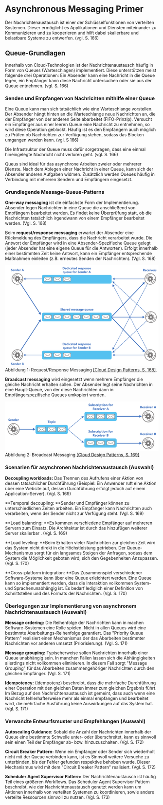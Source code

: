 # Asynchronous Messaging Primer

Der Nachrichtenaustausch ist einer der Schlüsselfunktionen von verteilten Systemen. Dieser ermöglicht es Applikationen und Diensten miteinander zu Kommunizieren und zu kooperieren und hilft dabei skalierbare und belastbare Systeme zu entwerfen. (vgl. S. 166)

## Queue-Grundlagen

Innerhalb von Cloud-Technologien ist der Nachrichtenaustausch häufig in Form von Queues (Warteschlagen) implementiert. Diese unterstützen meist folgende drei Operationen: Ein Absender kann eine Nachricht in die Queue legen, ein Empfänger kann diese Nachricht untersuchen oder sie aus der Queue entnehmen. (vgl. S. 166)

### Senden und Empfangen von Nachrichten mithilfe einer Queue

Eine Queue kann man sich tatsächlich wie eine Warteschlange vorstellen. Der Absender hängt hinten an die Warteschlange neue Nachrichten an, die der Empfänger von der anderen Seite abarbeitet (FIFO-Prinzip). Versucht ein Empfänger aus einer leeren Queue eine Nachricht zu entnehmen, so wird diese Operation geblockt. Häufig ist es den Empfängern auch möglich zu Prüfen ob Nachrichten zur Verfügung stehen, sodass das Blocken umgangen werden kann. (vgl. S 166)

Die Infrastruktur der Queue muss dafür sorgetragen, dass eine einmal hineingelegte Nachricht nicht verloren geht. (vgl. S. 166)

Queus sind ideal für das asynchrone Arbeiten zweier oder mehrerer Dienste. Nach dem Ablegen einer Nachricht in einer Queue, kann sich der Absender anderen Aufgaben widmen. Zusätzlich werden Queues häufig in Verbindung mit mehreren Sendern und Empfängern eingesetzt.

### Grundlegende Message-Queue-Patterns

**One-way messaging** ist die einfachste Form der Implementierung. Absender legen Nachrichten in eine Queue die anschließend von  Empfängern bearbeitet werden. Es findet keine Überprüfung statt, ob die Nachrichten tatsächlich irgendwann von einem Empfänger bearbeitet werden. (Vgl. S. 168)

Beim **request/response messaging** erwartet der Absender eine Rückmeldung des Empfängers, dass die Nachricht verarbeitet wurde. Die Antwort der Empfänger wird in eine Absender-Spezifische Queue gelegt (jeder Absender hat eine eigene Queue für die Antworten). Erfolgt innerhalb einer bestimmten Zeit keine Antwort, kann ein Empfänger entsprechende Maßnahmen einleiten (z.B. erneutes Senden der Nachrichten). (Vgl. S. 168)

![ResponseMessaging](/assets/Response-Messaging.png) Abbildung 1: Request/Response Messaging [[Cloud Design Patterns, S. 168]](https://www.google.de/url?sa=t&rct=j&q=&esrc=s&source=web&cd=7&ved=0ahUKEwjBp_bjh-rTAhWIZVAKHR05CSYQFghMMAY&url=https%3A%2F%2Fdownload.microsoft.com%2Fdownload%2FB%2FB%2F6%2FBB69622C-AB5D-4D5F-9A12-B81B952C1169%2FCloudDesignPatternsBook-PDF.pdf&usg=AFQjCNGfN9eRS1NDFxLihCC4R3k-mvGmvg&sig2=yScohHzNzZ06OrbI6Lr51Q&cad=rja "Cloud Design Patterns").

**Broadcast messaging** wird eingesetzt wenn mehrere Empfänger die gleiche Nachricht erhalten sollen. Der Absender legt seine Nachrichten in eine Haupt-Queue, von der diese Nachrichten dann in Empfängerspezifische Queues umkopiert werden. 

![Broadcast](/assets/Broadcast.png) Abbildung 2: Broadcast Messaging [[Cloud Design Patterns, S. 169]](https://www.google.de/url?sa=t&rct=j&q=&esrc=s&source=web&cd=7&ved=0ahUKEwjBp_bjh-rTAhWIZVAKHR05CSYQFghMMAY&url=https%3A%2F%2Fdownload.microsoft.com%2Fdownload%2FB%2FB%2F6%2FBB69622C-AB5D-4D5F-9A12-B81B952C1169%2FCloudDesignPatternsBook-PDF.pdf&usg=AFQjCNGfN9eRS1NDFxLihCC4R3k-mvGmvg&sig2=yScohHzNzZ06OrbI6Lr51Q&cad=rja "Cloud Design Patterns").


### Scenarien für asynchronen Nachrichtenaustausch (Auswahl)

**Decoupling workloads:** Das Trennen des Aufrufens einer Aktion von dessen tatsächlicher Durchführung (Beispiel: Ein Anwender ruft eine Aktion über eine Website auf, dessen Durchführung erfolgt jedoch auf einem Application-Server). (Vgl. S. 169)

**Temporal decoupling: **Sender und Empfänger können zu unterschiedlichen Zeiten arbeiten. Ein Empfänger kann Nachrichten auch verarbeiten, wenn der Sender nicht zur Verfügung steht. (Vgl. S. 169)

**Load balancing: **Es kommen verschiedene Empfänger auf mehreren Servern zum Einsatz. Die Architektur ist durch das hinzufügen weiterer Server skalierbar . (Vgl. S. 169)

**Load leveling: **Beim Erhalten vieler Nachrichten zur gleichen Zeit wird das System nicht direkt in die Höchstleistung getrieben. Der Queue-Mechanismus sorgt für ein langsames Steigen der Anfragen, sodass dem System die Möglichkeit geboten wird, sich den Gegebenheiten Anzupassen. (Vgl. S. 170)

**Cross-platform integration: **Das Zusammenspiel verschiedener Software-Systeme kann über eine Queue erleichtert werden. Eine Queue kann so implementiert werden, dass die Interaktion vollkommen System- und Sprachenunabhängig ist. Es bedarf lediglich einer Definition von Schnittstellen und des Formats der Nachrichten. (Vgl. S. 170)

### Überlegungen zur Implementierung von asynchronem Nachrichtenaustausch (Auswahl)

**Message ordering:** Die Reihenfolge der Nachrichten kann in machen Software-Systemen eine Rolle spielen. Nicht in allen Queues wird eine bestimmte Abarbeitungs-Reihenfolge garantiert. Das "Priority Queue Pattern" realisiert einen Mechanismus der das Abarbeiten bestimmter Nachrichten vor anderen umsetzt (Priorisierung). (Vgl. S. 171)

**Message grouping:** Typischerweise sollen Nachrichten innerhalb einer Queue unabhängig sein. In manchen Fällen lassen sich die Abhängigkeiten allerdings nicht vollkommen eliminieren. In diesem Fall sorgt "Message Grouping" für das Abarbeiten zusammengehöriger Nachrichten durch den gleichen Empfänger. (Vgl. S. 171)

**Idempotency:** (Idempotenz) beschreibt, dass die mehrfache Durchführung einer Operation mit den gleichen Daten immer zum gleichen Ergebnis führt. Im Bezug auf den Nachrichtenaustausch ist gemeint, dass auch wenn eine Nachricht fehlerhafterweise mehr als einmal empfangen und bearbeitet wird, die mehrfache Ausführung keine Auswirkungen auf das System hat. (Vgl. S. 171)

### Verwandte Entwurfsmuster und Empfehlungen (Auswahl)

**Autoscaling Guidance:** Sobald die Anzahl der Nachrichten innerhalb der Queue eine bestimmte Schwelle unter- oder überschreitet, kann es sinnvoll sein einen Teil der Empfänger ab- bzw. hinzuzuschalten. (Vgl. S. 172)

**Circuit Breaker Pattern:** Wenn ein Empfänger oder Sender sich wiederholt nicht mit der Queue verbinden kann, ist es Sinnvoll weitere Versuche zu unterbinden, bis der Fehler gefunden respektive behoben wurde. Dieser Mechanismus wird mit dem "Circuit Breaker Pattern" realisiert. (Vgl. S. 172)

**Scheduler Agent Supervisor Pattern:** Der Nachrichtenaustausch ist häufig Teil eines größeren Workflows. Das Scheduler Agent Supervisor Pattern beschreibt, wie der Nachrichtenaustausch genutzt werden kann um Aktionen innerhalb von verteilten Systemen zu koordinieren, sowie andere verteilte Ressourcen sinnvoll zu nutzen. (Vgl. S. 173)
